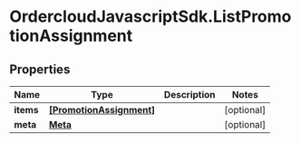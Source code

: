 # OrdercloudJavascriptSdk.ListPromotionAssignment

## Properties
Name | Type | Description | Notes
------------ | ------------- | ------------- | -------------
**items** | [**[PromotionAssignment]**](PromotionAssignment.md) |  | [optional] 
**meta** | [**Meta**](Meta.md) |  | [optional] 


